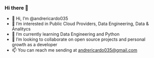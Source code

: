 ### Hi there 👋

- 👋 Hi, I’m @andrericardo035
- 👀 I’m interested in Public Cloud Providers, Data Engineering, Data & Analitycs
- 🌱 I’m currently learning Data Engineering and Python
- 💞️ I’m looking to collaborate on open source projects and personal growth as a developer
- 📫 You can reach me sending at andrericardo035@gmail.com
